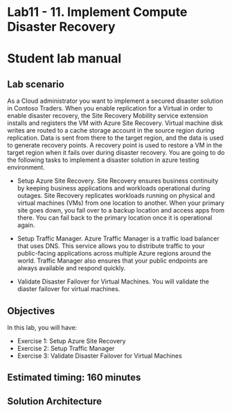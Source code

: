 # Lab11 - 11.	Implement Compute Disaster Recovery
# Student lab manual

## Lab scenario

As a Cloud administrator you want to implement a secured disaster solution in Contoso Traders. When you enable replication for a Virtual in order to enable disaster recovery, the Site Recovery Mobility service extension installs and registers the VM with Azure Site Recovery. Virtual machine disk writes are routed to a cache storage account in the source region during replication. Data is sent from there to the target region, and the data is used to generate recovery points. A recovery point is used to restore a VM in the target region when it fails over during disaster recovery. You are going to do the following tasks to implement a disaster solution in azure testing environment.

- Setup Azure Site Recovery. Site Recovery ensures business continuity by keeping business applications and workloads operational during outages. Site Recovery replicates workloads running on physical and virtual machines (VMs) from one location to another. When your primary site goes down, you fail over to a backup location and access apps from there. You can fail back to the primary location once it is operational again.

- Setup Traffic Manager. Azure Traffic Manager is a traffic load balancer that uses DNS. This service allows you to distribute traffic to your public-facing applications across multiple Azure regions around the world. Traffic Manager also ensures that your public endpoints are always available and respond quickly.

- Validate Disaster Failover for Virtual Machines. You will validate the diaster failover for virtual machines.

## Objectives

In this lab, you will have:

+ Exercise 1: Setup Azure Site Recovery
+ Exercise 2: Setup Traffic Manager
+ Exercise 3: Validate Disaster Failover for Virtual Machines


## Estimated timing: 160 minutes
## Solution Architecture

